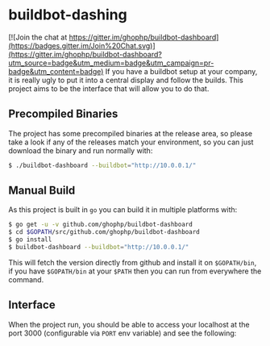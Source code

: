 # buildbot-dashing

[![Join the chat at https://gitter.im/ghophp/buildbot-dashboard](https://badges.gitter.im/Join%20Chat.svg)](https://gitter.im/ghophp/buildbot-dashboard?utm_source=badge&utm_medium=badge&utm_campaign=pr-badge&utm_content=badge)
If you have a buildbot setup at your company, it is really ugly to put it into a central display and follow the builds. This project aims to be the interface that will allow you to do that.

## Precompiled Binaries
The project has some precompiled binaries at the release area, so please take a look if any of the releases match your environment, so you can just download the binary and run normally with:
```sh
$ ./buildbot-dashboard --buildbot="http://10.0.0.1/"
```

## Manual Build
As this project is built in `go` you can build it in multiple platforms with:
```sh
$ go get -u -v github.com/ghophp/buildbot-dashboard
$ cd $GOPATH/src/github.com/ghophp/buildbot-dashboard
$ go install
$ buildbot-dashboard --buildbot="http://10.0.0.1/"
```
This will fetch the version directly from github and install it on `$GOPATH/bin`, if you have `$GOPATH/bin` at your `$PATH` then you can run from everywhere the command.

## Interface
When the project run, you should be able to access your localhost at the port 3000 (configurable via `PORT` env variable) and see the following:

